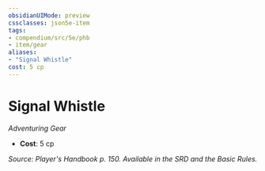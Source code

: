 ```yaml
---
obsidianUIMode: preview
cssclasses: json5e-item
tags:
- compendium/src/5e/phb
- item/gear
aliases: 
- "Signal Whistle"
cost: 5 cp
---
```

# Signal Whistle
*Adventuring Gear*  

- **Cost**: 5 cp

*Source: Player's Handbook p. 150. Available in the SRD and the Basic Rules.*